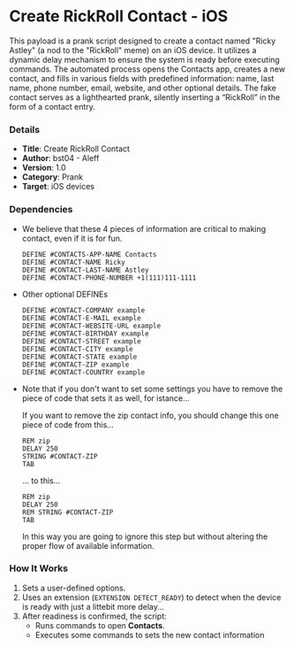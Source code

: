 # Create RickRoll Contact - iOS

This payload is a prank script designed to create a contact named "Ricky Astley" (a nod to the "RickRoll" meme) on an iOS device. It utilizes a dynamic delay mechanism to ensure the system is ready before executing commands. The automated process opens the Contacts app, creates a new contact, and fills in various fields with predefined information: name, last name, phone number, email, website, and other optional details. The fake contact serves as a lighthearted prank, silently inserting a “RickRoll” in the form of a contact entry.

### Details

- **Title**: Create RickRoll Contact
- **Author**: bst04 - Aleff
- **Version**: 1.0
- **Category**: Prank
- **Target**: iOS devices

### Dependencies

- We believe that these 4 pieces of information are critical to making contact, even if it is for fun.

    ```
    DEFINE #CONTACTS-APP-NAME Contacts
    DEFINE #CONTACT-NAME Ricky
    DEFINE #CONTACT-LAST-NAME Astley
    DEFINE #CONTACT-PHONE-NUMBER +1(111)111-1111
    ```

- Other optional DEFINEs

    ```
    DEFINE #CONTACT-COMPANY example
    DEFINE #CONTACT-E-MAIL example
    DEFINE #CONTACT-WEBSITE-URL example
    DEFINE #CONTACT-BIRTHDAY example
    DEFINE #CONTACT-STREET example
    DEFINE #CONTACT-CITY example
    DEFINE #CONTACT-STATE example
    DEFINE #CONTACT-ZIP example
    DEFINE #CONTACT-COUNTRY example
    ```

- Note that if you don't want to set some settings you have to remove the piece of code that sets it as well, for istance...

    If you want to remove the zip contact info, you should change this one piece of code from this...

    ```
    REM zip
    DELAY 250
    STRING #CONTACT-ZIP
    TAB
    ```

    ... to this...
    
    ```
    REM zip
    DELAY 250
    REM STRING #CONTACT-ZIP
    TAB
    ```

    In this way you are going to ignore this step but without altering the proper flow of available information.

### How It Works

1. Sets a user-defined options.
2. Uses an extension (`EXTENSION DETECT_READY`) to detect when the device is ready with just a littebit more delay...
3. After readiness is confirmed, the script:
   - Runs commands to open **Contacts**.
   - Executes some commands to sets the new contact information
